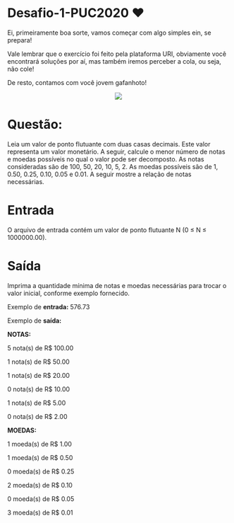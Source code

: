 # Desafio-1-PUC2020 :heart:
Ei, primeiramente boa sorte, vamos começar com algo simples ein, se prepara!  

Vale lembrar que o exercício foi feito pela plataforma URI, obviamente você encontrará soluções por aí, mas também iremos perceber a cola, ou seja, não cole!

De resto, contamos com você jovem gafanhoto!

<div align="center">
<img src="https://media.giphy.com/media/W23aKzDl1OFRAcki9z/giphy.gif" >
</div>


# Questão:

Leia um valor de ponto flutuante com duas casas decimais. Este valor representa um valor monetário. A seguir, calcule o menor número de notas e moedas possíveis no qual o valor pode ser decomposto. As notas consideradas são de 100, 50, 20, 10, 5, 2. As moedas possíveis são de 1, 0.50, 0.25, 0.10, 0.05 e 0.01. A seguir mostre a relação de notas necessárias.

# Entrada
O arquivo de entrada contém um valor de ponto flutuante N (0 ≤ N ≤ 1000000.00).

# Saída
Imprima a quantidade mínima de notas e moedas necessárias para trocar o valor inicial, conforme exemplo fornecido.

Exemplo de **entrada:** 576.73

Exemplo de **saída:**  

**NOTAS:**  

5 nota(s) de R$ 100.00  

1 nota(s) de R$ 50.00  

1 nota(s) de R$ 20.00  

0 nota(s) de R$ 10.00  

1 nota(s) de R$ 5.00  

0 nota(s) de R$ 2.00  

**MOEDAS:**

1 moeda(s) de R$ 1.00  

1 moeda(s) de R$ 0.50  

0 moeda(s) de R$ 0.25  

2 moeda(s) de R$ 0.10  

0 moeda(s) de R$ 0.05  

3 moeda(s) de R$ 0.01  

